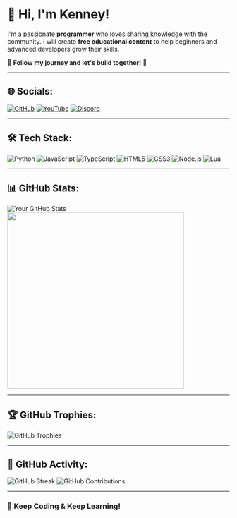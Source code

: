 # 👋 Hi, I'm Kenney!

I'm a passionate **programmer** who loves sharing knowledge with the community. I will create **free educational content** to help beginners and advanced developers grow their skills.  

📌 **Follow my journey and let's build together!** 🚀

---

## 🌐 Socials:
[![GitHub](https://img.shields.io/badge/GitHub-000?style=for-the-badge&logo=github)](https://github.com/ItsLawd)
[![YouTube](https://img.shields.io/badge/YouTube-FF0000?style=for-the-badge&logo=youtube)]([https://youtube.com/c/your-profile](https://www.youtube.com/@kenneysdevelopment))
[![Discord](https://img.shields.io/badge/Discord-5865F2?style=for-the-badge&logo=discord)](https://discord.com/invite/your-server-link)

---

## 🛠 Tech Stack:
![Python](https://img.shields.io/badge/Python-3776AB?style=for-the-badge&logo=python&logoColor=white)
![JavaScript](https://img.shields.io/badge/JavaScript-F7DF1E?style=for-the-badge&logo=javascript&logoColor=black)
![TypeScript](https://img.shields.io/badge/TypeScript-007ACC?style=for-the-badge&logo=typescript&logoColor=white)
![HTML5](https://img.shields.io/badge/HTML5-E34F26?style=for-the-badge&logo=html5&logoColor=white)
![CSS3](https://img.shields.io/badge/CSS3-1572B6?style=for-the-badge&logo=css3&logoColor=white)
![Node.js](https://img.shields.io/badge/Node.js-339933?style=for-the-badge&logo=node.js&logoColor=white)
![Lua](https://img.shields.io/badge/Lua-2C2D72?style=for-the-badge&logo=lua&logoColor=white)

---

## 📊 GitHub Stats:
![Your GitHub Stats](https://github-readme-stats.vercel.app/api?username=ItsLawd&show_icons=true&theme=dark)
<img src="https://img.shields.io/badge/Top%20Language-Lua-blue?logo=lua" width="400" />

---

## 🏆 GitHub Trophies:
![GitHub Trophies](https://github-profile-trophy.vercel.app/?username=ItsLawd&theme=darkhub)

---

## 📅 GitHub Activity:
![GitHub Streak](https://streak-stats.demolab.com?user=ItsLawd&theme=dark&hide_border=false)
![GitHub Contributions](https://github-readme-activity-graph.vercel.app/graph?username=ItsLawd&theme=react-dark)

---

### 🚀 Keep Coding & Keep Learning!
